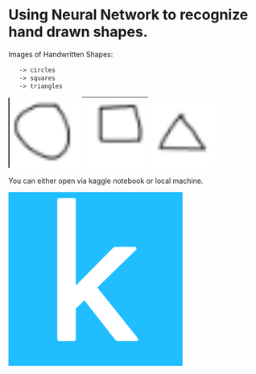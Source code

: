 # Using Neural Network to recognize hand drawn shapes.

 Images of Handwritten Shapes:

       -> circles
       -> squares 
       -> triangles 
![](images/image1.png)
![](images/image2.png)
![](images/image3.png)






       
       
       
       

You can either open via kaggle notebook or local machine.

![](images/image4.png)





               


